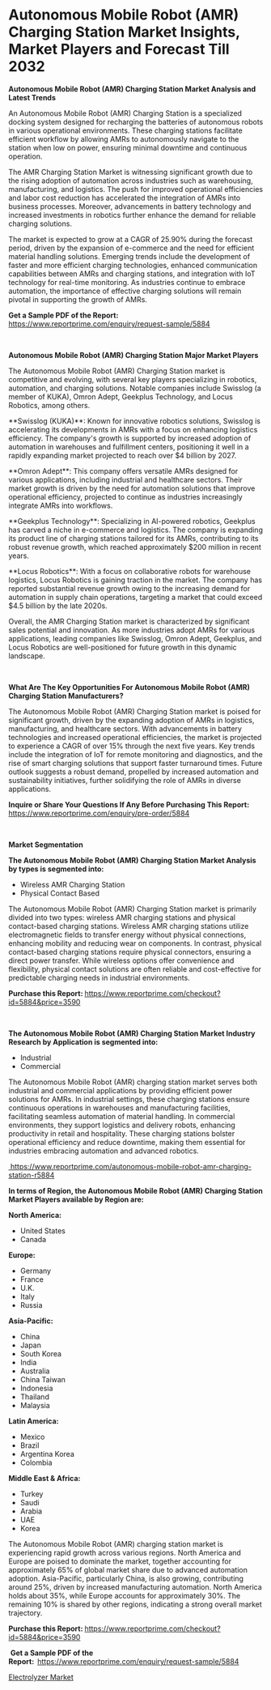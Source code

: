 <p><h1>Autonomous Mobile Robot (AMR) Charging Station Market Insights, Market Players and Forecast Till 2032</h1></p><p><strong>Autonomous Mobile Robot (AMR) Charging Station Market Analysis and Latest Trends</strong></p>
<p><p>An Autonomous Mobile Robot (AMR) Charging Station is a specialized docking system designed for recharging the batteries of autonomous robots in various operational environments. These charging stations facilitate efficient workflow by allowing AMRs to autonomously navigate to the station when low on power, ensuring minimal downtime and continuous operation. </p><p>The AMR Charging Station Market is witnessing significant growth due to the rising adoption of automation across industries such as warehousing, manufacturing, and logistics. The push for improved operational efficiencies and labor cost reduction has accelerated the integration of AMRs into business processes. Moreover, advancements in battery technology and increased investments in robotics further enhance the demand for reliable charging solutions. </p><p>The market is expected to grow at a CAGR of 25.90% during the forecast period, driven by the expansion of e-commerce and the need for efficient material handling solutions. Emerging trends include the development of faster and more efficient charging technologies, enhanced communication capabilities between AMRs and charging stations, and integration with IoT technology for real-time monitoring. As industries continue to embrace automation, the importance of effective charging solutions will remain pivotal in supporting the growth of AMRs.</p></p>
<p><strong>Get a Sample PDF of the Report:&nbsp;</strong> <a href="https://www.reportprime.com/enquiry/request-sample/5884?utm_campaign=2487&utm_medium=2&utm_source=Github&utm_content=ia&utm_term=19032025&utm_id=autonomous-mobile-robot-amr-charging-station">https://www.reportprime.com/enquiry/request-sample/5884</a></p>
<p>&nbsp;</p>
<p><strong>Autonomous Mobile Robot (AMR) Charging Station Major Market Players</strong></p>
<p><p>The Autonomous Mobile Robot (AMR) Charging Station market is competitive and evolving, with several key players specializing in robotics, automation, and charging solutions. Notable companies include Swisslog (a member of KUKA), Omron Adept, Geekplus Technology, and Locus Robotics, among others.</p><p>**Swisslog (KUKA)**: Known for innovative robotics solutions, Swisslog is accelerating its developments in AMRs with a focus on enhancing logistics efficiency. The company's growth is supported by increased adoption of automation in warehouses and fulfillment centers, positioning it well in a rapidly expanding market projected to reach over $4 billion by 2027.</p><p>**Omron Adept**: This company offers versatile AMRs designed for various applications, including industrial and healthcare sectors. Their market growth is driven by the need for automation solutions that improve operational efficiency, projected to continue as industries increasingly integrate AMRs into workflows.</p><p>**Geekplus Technology**: Specializing in AI-powered robotics, Geekplus has carved a niche in e-commerce and logistics. The company is expanding its product line of charging stations tailored for its AMRs, contributing to its robust revenue growth, which reached approximately $200 million in recent years.</p><p>**Locus Robotics**: With a focus on collaborative robots for warehouse logistics, Locus Robotics is gaining traction in the market. The company has reported substantial revenue growth owing to the increasing demand for automation in supply chain operations, targeting a market that could exceed $4.5 billion by the late 2020s.</p><p>Overall, the AMR Charging Station market is characterized by significant sales potential and innovation. As more industries adopt AMRs for various applications, leading companies like Swisslog, Omron Adept, Geekplus, and Locus Robotics are well-positioned for future growth in this dynamic landscape.</p></p>
<p>&nbsp;</p>
<p><strong>What Are The Key Opportunities For Autonomous Mobile Robot (AMR) Charging Station Manufacturers?</strong></p>
<p><p>The Autonomous Mobile Robot (AMR) Charging Station market is poised for significant growth, driven by the expanding adoption of AMRs in logistics, manufacturing, and healthcare sectors. With advancements in battery technologies and increased operational efficiencies, the market is projected to experience a CAGR of over 15% through the next five years. Key trends include the integration of IoT for remote monitoring and diagnostics, and the rise of smart charging solutions that support faster turnaround times. Future outlook suggests a robust demand, propelled by increased automation and sustainability initiatives, further solidifying the role of AMRs in diverse applications.</p></p>
<p><strong>Inquire or Share Your Questions If Any Before Purchasing This Report:</strong> <a href="https://www.reportprime.com/enquiry/pre-order/5884?utm_campaign=2487&utm_medium=2&utm_source=Github&utm_content=ia&utm_term=19032025&utm_id=autonomous-mobile-robot-amr-charging-station">https://www.reportprime.com/enquiry/pre-order/5884</a></p>
<p>&nbsp;</p>
<p><strong>Market Segmentation</strong></p>
<p><strong>The Autonomous Mobile Robot (AMR) Charging Station Market Analysis by types is segmented into:</strong></p>
<p><ul><li>Wireless AMR Charging Station</li><li>Physical Contact Based</li></ul></p>
<p><p>The Autonomous Mobile Robot (AMR) Charging Station market is primarily divided into two types: wireless AMR charging stations and physical contact-based charging stations. Wireless AMR charging stations utilize electromagnetic fields to transfer energy without physical connections, enhancing mobility and reducing wear on components. In contrast, physical contact-based charging stations require physical connectors, ensuring a direct power transfer. While wireless options offer convenience and flexibility, physical contact solutions are often reliable and cost-effective for predictable charging needs in industrial environments.</p></p>
<p><strong>Purchase this Report:&nbsp;</strong><a href="https://www.reportprime.com/checkout?id=5884&price=3590&utm_campaign=2487&utm_medium=2&utm_source=Github&utm_content=ia&utm_term=19032025&utm_id=autonomous-mobile-robot-amr-charging-station">https://www.reportprime.com/checkout?id=5884&price=3590</a></p>
<p>&nbsp;</p>
<p><strong>The Autonomous Mobile Robot (AMR) Charging Station Market Industry Research by Application is segmented into:</strong></p>
<p><ul><li>Industrial</li><li>Commercial</li></ul></p>
<p><p>The Autonomous Mobile Robot (AMR) charging station market serves both industrial and commercial applications by providing efficient power solutions for AMRs. In industrial settings, these charging stations ensure continuous operations in warehouses and manufacturing facilities, facilitating seamless automation of material handling. In commercial environments, they support logistics and delivery robots, enhancing productivity in retail and hospitality. These charging stations bolster operational efficiency and reduce downtime, making them essential for industries embracing automation and advanced robotics.</p></p>
<p><a href="https://www.reportprime.com/autonomous-mobile-robot-amr-charging-station-r5884?utm_campaign=2487&utm_medium=2&utm_source=Github&utm_content=ia&utm_term=19032025&utm_id=autonomous-mobile-robot-amr-charging-station">&nbsp;https://www.reportprime.com/autonomous-mobile-robot-amr-charging-station-r5884</a></p>
<p><strong>In terms of Region, the Autonomous Mobile Robot (AMR) Charging Station Market Players available by Region are:</strong></p>
<p>
    <p> <strong> North America: </strong>
        <ul>
            <li>United States</li>
            <li>Canada</li>
        </ul>
        </p> 
    <p> <strong> Europe: </strong>
        <ul>
            <li>Germany</li>
            <li>France</li>
            <li>U.K.</li>
            <li>Italy</li>
            <li>Russia</li>
        </ul>
        </p> 
    <p> <strong> Asia-Pacific: </strong>
        <ul>
            <li>China</li>
            <li>Japan</li>
            <li>South Korea</li>
            <li>India</li>
            <li>Australia</li>
            <li>China Taiwan</li>
            <li>Indonesia</li>
            <li>Thailand</li>
            <li>Malaysia</li>
        </ul>
        </p> 
    <p> <strong> Latin America: </strong>
        <ul>
            <li>Mexico</li>
            <li>Brazil</li>
            <li>Argentina Korea</li>
            <li>Colombia</li>
        </ul>
        </p> 
    <p> <strong> Middle East & Africa: </strong>
        <ul>
            <li>Turkey</li>
            <li>Saudi</li>
            <li>Arabia</li>
            <li>UAE</li>
            <li>Korea</li>
        </ul>
    </p>
    </p>
<p><p>The Autonomous Mobile Robot (AMR) charging station market is experiencing rapid growth across various regions. North America and Europe are poised to dominate the market, together accounting for approximately 65% of global market share due to advanced automation adoption. Asia-Pacific, particularly China, is also growing, contributing around 25%, driven by increased manufacturing automation. North America holds about 35%, while Europe accounts for approximately 30%. The remaining 10% is shared by other regions, indicating a strong overall market trajectory.</p></p>
<p><strong>Purchase this Report: </strong><a href="https://www.reportprime.com/checkout?id=5884&price=3590&utm_campaign=2487&utm_medium=2&utm_source=Github&utm_content=ia&utm_term=19032025&utm_id=autonomous-mobile-robot-amr-charging-station">https://www.reportprime.com/checkout?id=5884&price=3590</a></p>
<p>&nbsp;<strong>Get a Sample PDF of the Report:&nbsp;&nbsp;</strong><a href="https://www.reportprime.com/enquiry/request-sample/5884?utm_campaign=2487&utm_medium=2&utm_source=Github&utm_content=ia&utm_term=19032025&utm_id=autonomous-mobile-robot-amr-charging-station">https://www.reportprime.com/enquiry/request-sample/5884</a></p>
<p><strong></strong></p>
<p><p><a href="https://github.com/gullattedenna/Market-Research-Report-List-1/blob/main/electrolyzer-market.md?utm_campaign=2487&utm_medium=2&utm_source=Github&utm_content=ia&utm_term=19032025&utm_id=autonomous-mobile-robot-amr-charging-station">Electrolyzer Market</a></p></p>